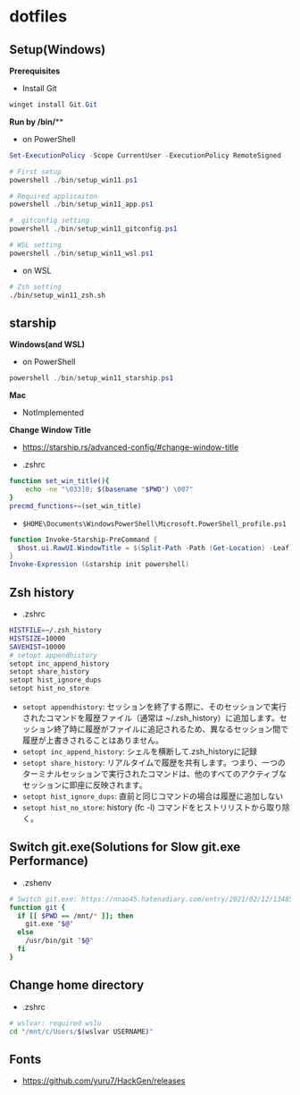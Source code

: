 # dotfiles

## Setup(Windows)
**Prerequisites**
- Install Git
```ps1
winget install Git.Git
```

**Run by /bin/****
- on PowerShell
```ps1
Set-ExecutionPolicy -Scope CurrentUser -ExecutionPolicy RemoteSigned

# First setup
powershell ./bin/setup_win11.ps1

# Required applicaiton
powershell ./bin/setup_win11_app.ps1

# .gitconfig setting
powershell ./bin/setup_win11_gitconfig.ps1

# WSL setting
powershell ./bin/setup_win11_wsl.ps1
```

- on WSL

```sh
# Zsh setting
./bin/setup_win11_zsh.sh
```

## starship
**Windows(and WSL)**
- on PowerShell
```ps1
powershell ./bin/setup_win11_starship.ps1
```

**Mac**
- NotImplemented

**Change Window Title**
- https://starship.rs/advanced-config/#change-window-title

- .zshrc
```sh
function set_win_title(){
    echo -ne "\033]0; $(basename "$PWD") \007"
}
precmd_functions+=(set_win_title)
```

- `$HOME\Documents\WindowsPowerShell\Microsoft.PowerShell_profile.ps1`
```ps1
function Invoke-Starship-PreCommand {
  $host.ui.RawUI.WindowTitle = $(Split-Path -Path (Get-Location) -Leaf)
}
Invoke-Expression (&starship init powershell)
```

## Zsh history
- .zshrc
```sh
HISTFILE=~/.zsh_history
HISTSIZE=10000
SAVEHIST=10000
# setopt appendhistory
setopt inc_append_history
setopt share_history
setopt hist_ignore_dups
setopt hist_no_store
```
- `setopt appendhistory`: セッションを終了する際に、そのセッションで実行されたコマンドを履歴ファイル（通常は ~/.zsh_history）に追加します。セッション終了時に履歴がファイルに追記されるため、異なるセッション間で履歴が上書きされることはありません。
- `setopt inc_append_history`: シェルを横断して.zsh_historyに記録
- `setopt share_history`: リアルタイムで履歴を共有します。つまり、一つのターミナルセッションで実行されたコマンドは、他のすべてのアクティブなセッションに即座に反映されます。
- `setopt hist_ignore_dups`: 直前と同じコマンドの場合は履歴に追加しない
- `setopt hist_no_store`: history (fc -l) コマンドをヒストリリストから取り除く。

## Switch git.exe(Solutions for Slow git.exe Performance)
- .zshenv
```sh
# Switch git.exe: https://nnao45.hatenadiary.com/entry/2021/02/12/134852
function git {
  if [[ $PWD == /mnt/* ]]; then
    git.exe "$@"
  else
    /usr/bin/git "$@"
  fi
}
```

## Change home directory
- .zshrc
```sh
# wslvar: required wslu
cd "/mnt/c/Users/$(wslvar USERNAME)"
```

## Fonts
- https://github.com/yuru7/HackGen/releases
